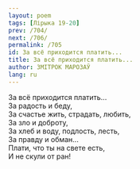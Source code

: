 ```yaml
---
layout: poem
tags: [Лірыка 19-20]
prev: /704/
next: /706/
permalink: /705
id: За всё приходится платить...
title: За всё приходится платить...
author: ЗМІТРОК МАРОЗАЎ
lang: ru
---
```



За всё приходится платить...  
За радость и беду,  
За счастье жить, страдать, любить,  
За зло и доброту,  
За хлеб и воду, подлость, лесть,  
За правду и обман...  
Плати, что ты на свете есть,  
И не скули от ран!  
